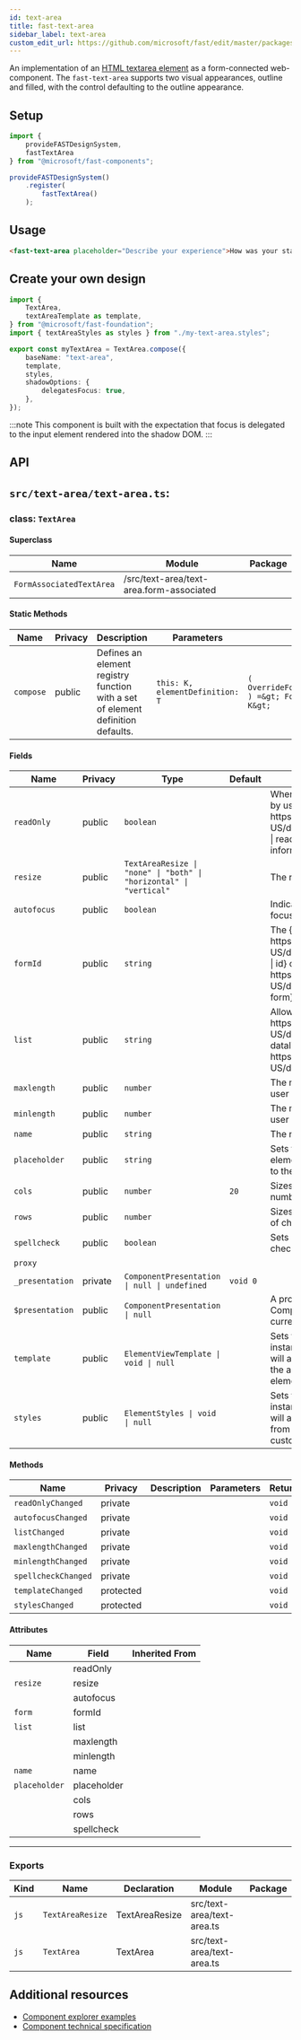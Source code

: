 ```yaml
---
id: text-area
title: fast-text-area
sidebar_label: text-area
custom_edit_url: https://github.com/microsoft/fast/edit/master/packages/web-components/fast-foundation/src/text-area/README.md
---
```


An implementation of an [HTML textarea element](https://developer.mozilla.org/en-US/docs/Web/HTML/Element/textarea) as a form-connected web-component. The `fast-text-area` supports two visual appearances, outline and filled, with the control defaulting to the outline appearance.

## Setup

```ts
import {
    provideFASTDesignSystem,
    fastTextArea
} from "@microsoft/fast-components";

provideFASTDesignSystem()
    .register(
        fastTextArea()
    );
```

## Usage

```html live
<fast-text-area placeholder="Describe your experience">How was your stay?</fast-text-area>
```

## Create your own design

```ts
import {
    TextArea,
    textAreaTemplate as template,
} from "@microsoft/fast-foundation";
import { textAreaStyles as styles } from "./my-text-area.styles";

export const myTextArea = TextArea.compose({
    baseName: "text-area",
    template,
    styles,
    shadowOptions: {
        delegatesFocus: true,
    },
});
```

:::note
This component is built with the expectation that focus is delegated to the input element rendered into the shadow DOM.
:::

## API

## `src/text-area/text-area.ts`:

### class: `TextArea`

#### Superclass

| Name                     | Module                                   | Package |
| ------------------------ | ---------------------------------------- | ------- |
| `FormAssociatedTextArea` | /src/text-area/text-area.form-associated |         |

#### Static Methods

| Name      | Privacy | Description                                                                     | Parameters                      | Return                                                                                                                          | Inherited From    |
| --------- | ------- | ------------------------------------------------------------------------------- | ------------------------------- | ------------------------------------------------------------------------------------------------------------------------------- | ----------------- |
| `compose` | public  | Defines an element registry function with a set of element definition defaults. | `this: K, elementDefinition: T` | `(         overrideDefinition?: OverrideFoundationElementDefinition&lt;T&gt;     ) =&gt; FoundationElementRegistry&lt;T, K&gt;` | FoundationElement |

#### Fields

| Name            | Privacy | Type                                                               | Default  | Description                                                                                                                                                                                                    | Inherited From         |
| --------------- | ------- | ------------------------------------------------------------------ | -------- | -------------------------------------------------------------------------------------------------------------------------------------------------------------------------------------------------------------- | ---------------------- |
| `readOnly`      | public  | `boolean`                                                          |          | When true, the control will be immutable by user interaction. See {@link https\://developer.mozilla.org/en-US/docs/Web/HTML/Attributes/readonly \| readonly HTML attribute} for more information.              |                        |
| `resize`        | public  | `TextAreaResize \| "none" \| "both" \| "horizontal" \| "vertical"` |          | The resize mode of the element.                                                                                                                                                                                |                        |
| `autofocus`     | public  | `boolean`                                                          |          | Indicates that this element should get focus after the page finishes loading.                                                                                                                                  |                        |
| `formId`        | public  | `string`                                                           |          | The {@link https\://developer.mozilla.org/en-US/docs/Web/HTML/Global\_attributes/id \| id} of the {@link https\://developer.mozilla.org/en-US/docs/Web/HTML/Element/form \| form} the element is associated to |                        |
| `list`          | public  | `string`                                                           |          | Allows associating a {@link https\://developer.mozilla.org/en-US/docs/Web/HTML/Element/datalist \| datalist} to the element by {@link https\://developer.mozilla.org/en-US/docs/Web/API/Element/id}.           |                        |
| `maxlength`     | public  | `number`                                                           |          | The maximum number of characters a user can enter.                                                                                                                                                             |                        |
| `minlength`     | public  | `number`                                                           |          | The minimum number of characters a user can enter.                                                                                                                                                             |                        |
| `name`          | public  | `string`                                                           |          | The name of the element.                                                                                                                                                                                       |                        |
| `placeholder`   | public  | `string`                                                           |          | Sets the placeholder value of the element, generally used to provide a hint to the user.                                                                                                                       |                        |
| `cols`          | public  | `number`                                                           | `20`     | Sizes the element horizontally by a number of character columns.                                                                                                                                               |                        |
| `rows`          | public  | `number`                                                           |          | Sizes the element vertically by a number of character rows.                                                                                                                                                    |                        |
| `spellcheck`    | public  | `boolean`                                                          |          | Sets if the element is eligible for spell checking but the UA.                                                                                                                                                 |                        |
| `proxy`         |         |                                                                    |          |                                                                                                                                                                                                                | FormAssociatedTextArea |
| `_presentation` | private | `ComponentPresentation \| null \| undefined`                       | `void 0` |                                                                                                                                                                                                                | FoundationElement      |
| `$presentation` | public  | `ComponentPresentation \| null`                                    |          | A property which resolves the ComponentPresentation instance for the current component.                                                                                                                        | FoundationElement      |
| `template`      | public  | `ElementViewTemplate \| void \| null`                              |          | Sets the template of the element instance. When undefined, the element will attempt to resolve the template from the associated presentation or custom element definition.                                     | FoundationElement      |
| `styles`        | public  | `ElementStyles \| void \| null`                                    |          | Sets the default styles for the element instance. When undefined, the element will attempt to resolve default styles from the associated presentation or custom element definition.                            | FoundationElement      |

#### Methods

| Name                | Privacy   | Description | Parameters | Return | Inherited From    |
| ------------------- | --------- | ----------- | ---------- | ------ | ----------------- |
| `readOnlyChanged`   | private   |             |            | `void` |                   |
| `autofocusChanged`  | private   |             |            | `void` |                   |
| `listChanged`       | private   |             |            | `void` |                   |
| `maxlengthChanged`  | private   |             |            | `void` |                   |
| `minlengthChanged`  | private   |             |            | `void` |                   |
| `spellcheckChanged` | private   |             |            | `void` |                   |
| `templateChanged`   | protected |             |            | `void` | FoundationElement |
| `stylesChanged`     | protected |             |            | `void` | FoundationElement |

#### Attributes

| Name          | Field       | Inherited From |
| ------------- | ----------- | -------------- |
|               | readOnly    |                |
| `resize`      | resize      |                |
|               | autofocus   |                |
| `form`        | formId      |                |
| `list`        | list        |                |
|               | maxlength   |                |
|               | minlength   |                |
| `name`        | name        |                |
| `placeholder` | placeholder |                |
|               | cols        |                |
|               | rows        |                |
|               | spellcheck  |                |

<hr/>

### Exports

| Kind | Name             | Declaration    | Module                     | Package |
| ---- | ---------------- | -------------- | -------------------------- | ------- |
| `js` | `TextAreaResize` | TextAreaResize | src/text-area/text-area.ts |         |
| `js` | `TextArea`       | TextArea       | src/text-area/text-area.ts |         |


## Additional resources

* [Component explorer examples](https://explore.fast.design/components/fast-text-area)
* [Component technical specification](https://github.com/microsoft/fast/blob/master/packages/web-components/fast-foundation/src/text-area/text-area.spec.md)